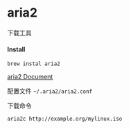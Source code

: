 # aria2

<!--
create time: 2019-11-21 22:56:17
Author: <TODO: 请写上你的名字>

This file is created by Marboo<http://marboo.io> template file $MARBOO_HOME/.media/starts/default.md
本文件由 Marboo<http://marboo.io> 模板文件 $MARBOO_HOME/.media/starts/default.md 创建
-->

下载工具

#### Install

```
brew instal aria2
```

[aria2 Document](https://aria2.github.io/)

配置文件 `~/.aria2/aria2.conf`

下载命令

```
aria2c http://example.org/mylinux.iso
```
